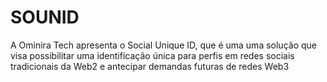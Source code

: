 # SOUNID
A Ominira Tech apresenta o Social Unique ID, que é uma uma solução que visa possibilitar uma identificação única para perfis em redes sociais tradicionais da Web2 e antecipar demandas futuras de redes Web3
